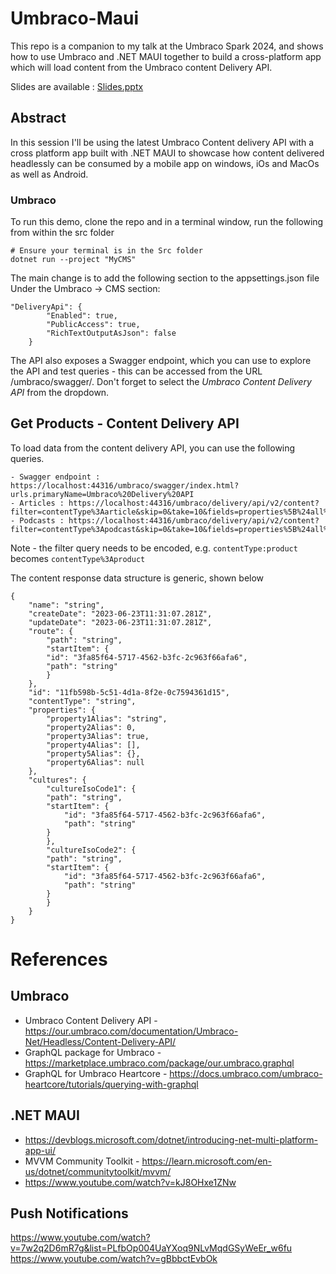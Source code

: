 # Umbraco-Maui

This repo is a companion to my talk at the Umbraco Spark 2024, and shows how to use Umbraco and .NET MAUI together to build a cross-platform app which will load content from the Umbraco content Delivery API.

Slides are available : [Slides.pptx](Slides.pptx)

## Abstract

In this session I'll be using the latest Umbraco Content delivery API with a cross platform app built with .NET MAUI to showcase how content delivered headlessly can be consumed by a mobile app on windows, iOs and MacOs as well as Android.

### Umbraco

To run this demo, clone the repo and in a terminal window, run the following from within the src folder

    # Ensure your terminal is in the Src folder
    dotnet run --project "MyCMS"

The main change is to add the following section to the appsettings.json file Under the Umbraco -> CMS section:

    "DeliveryApi": {
            "Enabled": true,
            "PublicAccess": true,
            "RichTextOutputAsJson": false
        }

The API also exposes a Swagger endpoint, which you can use to explore the API and test queries - this can be accessed from the URL /umbraco/swagger/. Don't forget to select the *Umbraco Content Delivery API* from the dropdown. 

## Get Products - Content Delivery API

To load data from the content delivery API, you can use the following queries.

    - Swagger endpoint : https://localhost:44316/umbraco/swagger/index.html?urls.primaryName=Umbraco%20Delivery%20API
    - Articles : https://localhost:44316/umbraco/delivery/api/v2/content?filter=contentType%3Aarticle&skip=0&take=10&fields=properties%5B%24all%5D
    - Podcasts : https://localhost:44316/umbraco/delivery/api/v2/content?filter=contentType%3Apodcast&skip=0&take=10&fields=properties%5B%24all%5D

Note - the filter query needs to be encoded, e.g. `contentType:product` becomes `contentType%3Aproduct`

The content response data structure is generic, shown below

    {
        "name": "string",
        "createDate": "2023-06-23T11:31:07.281Z",
        "updateDate": "2023-06-23T11:31:07.281Z",
        "route": {
            "path": "string",
            "startItem": {
            "id": "3fa85f64-5717-4562-b3fc-2c963f66afa6",
            "path": "string"
            }
        },
        "id": "11fb598b-5c51-4d1a-8f2e-0c7594361d15",
        "contentType": "string",
        "properties": {
            "property1Alias": "string",
            "property2Alias": 0,
            "property3Alias": true,
            "property4Alias": [],
            "property5Alias": {},
            "property6Alias": null
        },
        "cultures": {
            "cultureIsoCode1": {
            "path": "string",
            "startItem": {
                "id": "3fa85f64-5717-4562-b3fc-2c963f66afa6",
                "path": "string"
            }
            },
            "cultureIsoCode2": {
            "path": "string",
            "startItem": {
                "id": "3fa85f64-5717-4562-b3fc-2c963f66afa6",
                "path": "string"
            }
            }
        }
    }


# References

## Umbraco

- Umbraco Content Delivery API - https://our.umbraco.com/documentation/Umbraco-Net/Headless/Content-Delivery-API/
- GraphQL package for Umbraco - https://marketplace.umbraco.com/package/our.umbraco.graphql
- GraphQL for Umbraco Heartcore - https://docs.umbraco.com/umbraco-heartcore/tutorials/querying-with-graphql

## .NET MAUI

- https://devblogs.microsoft.com/dotnet/introducing-net-multi-platform-app-ui/
- MVVM Community Toolkit - https://learn.microsoft.com/en-us/dotnet/communitytoolkit/mvvm/
- https://www.youtube.com/watch?v=kJ8OHxe1ZNw

## Push Notifications

https://www.youtube.com/watch?v=7w2q2D6mR7g&list=PLfbOp004UaYXoq9NLvMqdGSyWeEr_w6fu
https://www.youtube.com/watch?v=gBbbctEvbOk


